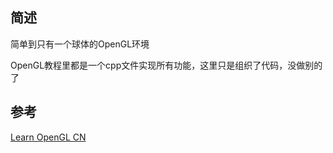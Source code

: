 ## 简述

简单到只有一个球体的OpenGL环境

OpenGL教程里都是一个cpp文件实现所有功能，这里只是组织了代码，没做别的了

## 参考
[Learn OpenGL CN](https://learnopengl-cn.github.io/)